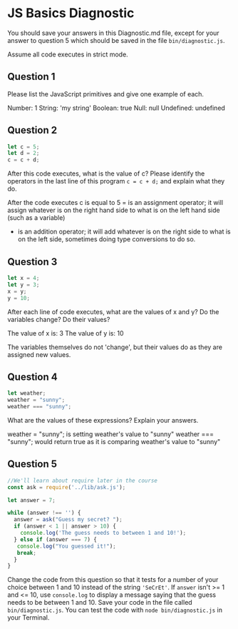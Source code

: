 # JS Basics Diagnostic

You should save your answers in this Diagnostic.md file, except for your answer to
question 5 which should be saved in the file `bin/diagnostic.js`.

Assume all code executes in strict mode.

## Question 1

Please list the JavaScript primitives and give one example of each.

Number: 1
String: 'my string'
Boolean: true
Null: null
Undefined: undefined

## Question 2

```js
let c = 5;
let d = 2;
c = c + d;

```

After this code executes, what is the value of c?  Please identify the operators in the last line of this program `c = c + d;` and explain what they do.

After the code executes c is equal to 5
= is an assignment operator; it will assign whatever is on the right hand side
  to what is on the left hand side (such as a variable)
+ is an addition operator; it will add whatever is on the right side to what
  is on the left side, sometimes doing type conversions to do so.

## Question 3

```js
let x = 4;
let y = 3;
x = y;
y = 10;
```

After each line of code executes, what are the values of x and y?  Do the variables change?  Do their values?

<!-- solution below -->
The value of x is: 3
The value of y is: 10

The variables themselves do not 'change', but their values do as they are assigned
new values.

## Question 4

```js
let weather;
weather = "sunny";
weather === "sunny";
```

What are the values of these expressions?  Explain your answers.

weather = "sunny"; is setting weather's value to "sunny"
weather === "sunny"; would return true as it is comparing weather's value to "sunny"

## Question 5

```js
//We'll learn about require later in the course
const ask = require('../lib/ask.js');

let answer = 7;

while (answer !== '') {
  answer = ask("Guess my secret? ");
  if (answer < 1 || answer > 10) {
    console.log('The guess needs to between 1 and 10!');
  } else if (answer === 7) {
   console.log("You guessed it!");
   break;
  }
}
```

Change the code from this question so that it tests for a number of your choice
between 1 and 10 instead of the string `'SeCrEt'`.  If `answer` isn't >= 1 and
<= 10, use `console.log` to display a message saying that the guess needs to
be between 1 and 10.  Save your code in the file called `bin/diagnostic.js`.
You can test the code with `node bin/diagnostic.js` in your Terminal.
